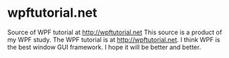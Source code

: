 # wpftutorial.net
Source of WPF tutorial at http://wpftutorial.net
This source is a product of my WPF study. The WPF tutorial is at http://wpftutorial.net. I think WPF is the best window GUI framework. I hope
it will be better and better.
